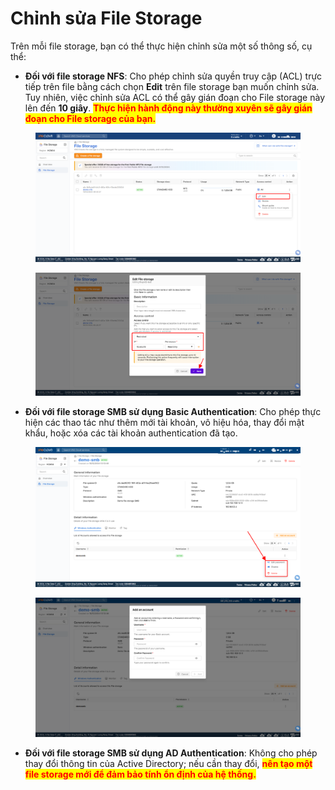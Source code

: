 # Chỉnh sửa File Storage

Trên mỗi file storage, bạn có thể thực hiện chỉnh sửa một số thông số, cụ thể:

* **Đối với file storage NFS**: Cho phép chỉnh sửa quyền truy cập (ACL) trực tiếp trên file bằng cách chọn **Edit** trên file storage bạn muốn chỉnh sửa. Tuy nhiên, việc chỉnh sửa ACL có thể gây gián đoạn cho File storage này lên đến **10 giây**. <mark style="color:red;">**Thực hiện hành động này thường xuyên sẽ gây gián đoạn cho File storage của bạn.**</mark>

<figure><img src="../../../.gitbook/assets/image (2) (1) (1) (1) (1) (1) (1) (1) (1).png" alt=""><figcaption></figcaption></figure>

<figure><img src="../../../.gitbook/assets/image (3) (1) (1) (1) (1) (1) (1) (1) (1).png" alt=""><figcaption></figcaption></figure>

* **Đối với file storage SMB sử dụng Basic Authentication**: Cho phép thực hiện các thao tác như thêm mới tài khoản, vô hiệu hóa, thay đổi mật khẩu, hoặc xóa các tài khoản authentication đã tạo.

<figure><img src="../../../.gitbook/assets/image (911).png" alt=""><figcaption></figcaption></figure>

<figure><img src="../../../.gitbook/assets/image (912).png" alt=""><figcaption></figcaption></figure>

* **Đối với file storage SMB sử dụng AD Authentication**: Không cho phép thay đổi thông tin của Active Directory; nếu cần thay đổi, <mark style="color:red;">**nên tạo một file storage mới để đảm bảo tính ổn định của hệ thống.**</mark>
